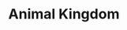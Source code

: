 ---
title: "Animal Kingdom"
id: "AnimalKingdom"
image: "/images/disney/AnimalKingdom.jpg"
link: "https://square.link/u/RcFEz5Ws"
price: "$5.00"
description: "WALT DISNEY WORLD \"ANIMAL KINGDOM\" VINYL STICKER | 3\""
---